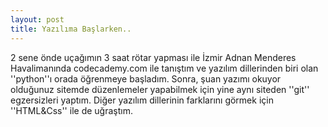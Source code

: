 ```yaml
---
layout: post
title: Yazılıma Başlarken..
---
```


2 sene önde uçağımın 3 saat rötar yapması ile İzmir Adnan Menderes Havalimanında codecademy.com ile tanıştım ve yazılım dillerinden biri olan ''python''ı orada öğrenmeye başladım.
Sonra, şuan yazımı okuyor olduğunuz sitemde düzenlemeler yapabilmek için yine aynı siteden ''git'' egzersizleri yaptım. 
Diğer yazılım dillerinin farklarını görmek için ''HTML&Css'' ile de uğraştım. 